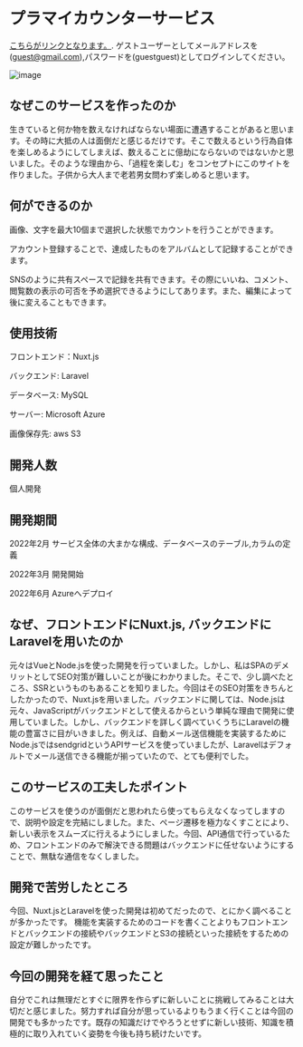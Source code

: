 # プラマイカウンターサービス
[こちらがリンクとなります。](https://plusminuscounter.com).
ゲストユーザーとしてメールアドレスを(guest@gmail.com),パスワードを(guestguest)としてログインしてください。

![image](https://countercontainer.s3.ap-northeast-1.amazonaws.com/readme/%E3%82%B9%E3%82%AF%E3%83%AA%E3%83%BC%E3%83%B3%E3%82%B7%E3%83%A7%E3%83%83%E3%83%88+(9).png)

## なぜこのサービスを作ったのか
生きていると何か物を数えなければならない場面に遭遇することがあると思います。その時に大抵の人は面倒だと感じるだけです。そこで数えるという行為自体を楽しめるようにしてしまえば、数えることに億劫にならないのではないかと思いました。そのような理由から、「過程を楽しむ」をコンセプトにこのサイトを作りました。子供から大人まで老若男女問わず楽しめると思います。

## 何ができるのか

画像、文字を最大10個まで選択した状態でカウントを行うことができます。

アカウント登録することで、達成したものをアルバムとして記録することができます。

SNSのように共有スペースで記録を共有できます。その際にいいね、コメント、閲覧数の表示の可否を予め選択できるようにしてあります。また、編集によって後に変えることもできます。

## 使用技術

フロントエンド：Nuxt.js

バックエンド: Laravel

データベース: MySQL

サーバー: Microsoft Azure

画像保存先: aws S3

## 開発人数

個人開発

## 開発期間

2022年2月 サービス全体の大まかな構成、データベースのテーブル,カラムの定義

2022年3月 開発開始

2022年6月 Azureへデプロイ

## なぜ、フロントエンドにNuxt.js, バックエンドにLaravelを用いたのか

元々はVueとNode.jsを使った開発を行っていました。しかし、私はSPAのデメリットとしてSEO対策が難しいことが後にわかりました。そこで、少し調べたところ、SSRというものもあることを知りました。今回はそのSEO対策をきちんとしたかったので、Nuxt.jsを用いました。バックエンドに関しては、Node.jsは元々、JavaScriptがバックエンドとして使えるからという単純な理由で開発に使用していました。しかし、バックエンドを詳しく調べていくうちにLaravelの機能の豊富さに目がいきました。例えば、自動メール送信機能を実装するためにNode.jsではsendgridというAPIサービスを使っていましたが、Laravelはデフォルトでメール送信できる機能が揃っていたので、とても便利でした。

## このサービスの工夫したポイント

このサービスを使うのが面倒だと思われたら使ってもらえなくなってしますので、説明や設定を完結にしました。また、ページ遷移を極力なくすことにより、新しい表示をスムーズに行えるようにしました。今回、API通信で行っているため、フロントエンドのみで解決できる問題はバックエンドに任せないようにすることで、無駄な通信をなくしました。

## 開発で苦労したところ

今回、Nuxt.jsとLaravelを使った開発は初めてだったので、とにかく調べることが多かったです。
機能を実装するためのコードを書くことよりもフロントエンドとバックエンドの接続やバックエンドとS3の接続といった接続をするための設定が難しかったです。


## 今回の開発を経て思ったこと

自分でこれは無理だとすぐに限界を作らずに新しいことに挑戦してみることは大切だと感じました。努力すれば自分が思っているよりもうまく行くことは今回の開発でも多かったです。既存の知識だけでやろうとせずに新しい技術、知識を積極的に取り入れていく姿勢を今後も持ち続けたいです。
